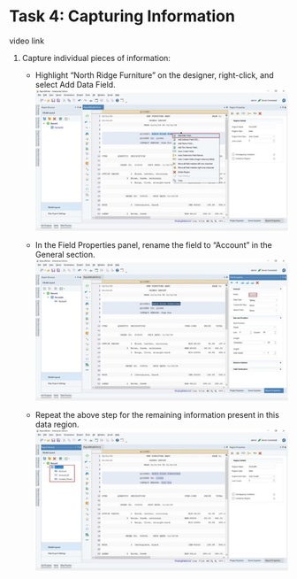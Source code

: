 # Task 4: Capturing Information #

video link

1. Capture individual pieces of information:
    -	Highlight “North Ridge Furniture” on the designer, right-click, and select Add Data Field.  
![alt image](https://github.com/Raghukashyap1143/Astera-s-lab/blob/main/LabguideBhav/6.jpg?raw=true)

    - In the Field Properties panel, rename the field to “Account” in the General
section.
![alt image](https://github.com/Raghukashyap1143/Astera-s-lab/blob/main/LabguideBhav/7.jpg?raw=true)
    - Repeat the above step for the remaining information present in this data region.
![alt image](https://github.com/Raghukashyap1143/Astera-s-lab/blob/main/LabguideBhav/8.jpg?raw=true)
